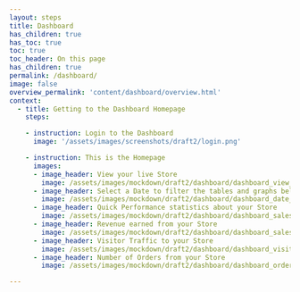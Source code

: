 ```yaml
---
layout: steps
title: Dashboard
has_children: true
has_toc: true
toc: true
toc_header: On this page
has_children: true
permalink: /dashboard/
image: false
overview_permalink: 'content/dashboard/overview.html'
context:
  - title: Getting to the Dashboard Homepage
    steps:

    - instruction: Login to the Dashboard
      image: '/assets/images/screenshots/draft2/login.png'

    - instruction: This is the Homepage
      images:
      - image_header: View your live Store
        image: /assets/images/mockdown/draft2/dashboard/dashboard_view_store_dark_cropped.jpg
      - image_header: Select a Date to filter the tables and graphs below
        image: /assets/images/mockdown/draft2/dashboard/dashboard_date_module_dark_cropped.jpg
      - image_header: Quick Performance statistics about your Store
        image: /assets/images/mockdown/draft2/dashboard/dashboard_sales_reports_dark_cropped.jpg
      - image_header: Revenue earned from your Store
        image: /assets/images/mockdown/draft2/dashboard/dashboard_sales_reports_graph_dark_cropped.jpg
      - image_header: Visitor Traffic to your Store
        image: /assets/images/mockdown/draft2/dashboard/dashboard_visitors_dark_cropped.jpg
      - image_header: Number of Orders from your Store
        image: /assets/images/mockdown/draft2/dashboard/dashboard_orders_dark_cropped.jpg

---
```


